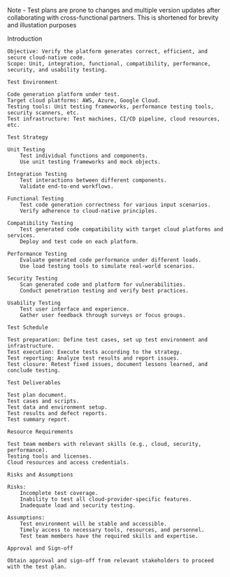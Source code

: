    
   
   Note - Test plans are prone to changes and multiple version updates after collaborating with cross-functional partners. 
   This is shortened for brevity and illustation purposes
   
   Introduction

    Objective: Verify the platform generates correct, efficient, and secure cloud-native code.
    Scope: Unit, integration, functional, compatibility, performance, security, and usability testing.

    Test Environment

    Code generation platform under test.
    Target cloud platforms: AWS, Azure, Google Cloud.
    Testing tools: Unit testing frameworks, performance testing tools, security scanners, etc.
    Test infrastructure: Test machines, CI/CD pipeline, cloud resources, etc.

    Test Strategy

    Unit Testing
        Test individual functions and components.
        Use unit testing frameworks and mock objects.

    Integration Testing
        Test interactions between different components.
        Validate end-to-end workflows.

    Functional Testing
        Test code generation correctness for various input scenarios.
        Verify adherence to cloud-native principles.

    Compatibility Testing
        Test generated code compatibility with target cloud platforms and services.
        Deploy and test code on each platform.

    Performance Testing
        Evaluate generated code performance under different loads.
        Use load testing tools to simulate real-world scenarios.

    Security Testing
        Scan generated code and platform for vulnerabilities.
        Conduct penetration testing and verify best practices.

    Usability Testing
        Test user interface and experience.
        Gather user feedback through surveys or focus groups.

    Test Schedule

    Test preparation: Define test cases, set up test environment and infrastructure.
    Test execution: Execute tests according to the strategy.
    Test reporting: Analyze test results and report issues.
    Test closure: Retest fixed issues, document lessons learned, and conclude testing.

    Test Deliverables

    Test plan document.
    Test cases and scripts.
    Test data and environment setup.
    Test results and defect reports.
    Test summary report.

    Resource Requirements

    Test team members with relevant skills (e.g., cloud, security, performance).
    Testing tools and licenses.
    Cloud resources and access credentials.

    Risks and Assumptions

    Risks:
        Incomplete test coverage.
        Inability to test all cloud-provider-specific features.
        Inadequate load and security testing.

    Assumptions:
        Test environment will be stable and accessible.
        Timely access to necessary tools, resources, and personnel.
        Test team members have the required skills and expertise.

    Approval and Sign-off

    Obtain approval and sign-off from relevant stakeholders to proceed with the test plan.
